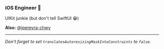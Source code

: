 ### iOS Engineer 📱
UIKit junkie (but don't tell SwiftUI 😁)


**Also:** [@jpereyra-chwy](https://github.com/jpereyra-chwy)
___

_Don't forget to set `translatesAutoresizingMaskIntoConstraints` to `false`._

